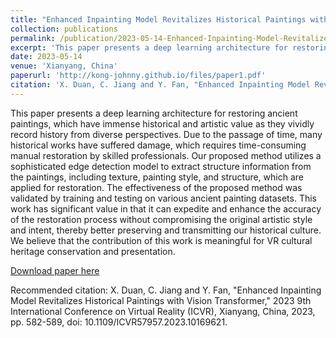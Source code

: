 ```yaml
---
title: "Enhanced Inpainting Model Revitalizes Historical Paintings with Vision Transformer"
collection: publications
permalink: /publication/2023-05-14-Enhanced-Inpainting-Model-Revitalizes-Historical-Paintings-with-Vision-Transformer
excerpt: 'This paper presents a deep learning architecture for restoring ancient paintings, which have immense historical and artistic value as they vividly record history from diverse perspectives. Due to the passage of time, many historical works have suffered damage, which requires time-consuming manual restoration by skilled professionals. Our proposed method utilizes a sophisticated edge detection model to extract structure information from the paintings, including texture, painting style, and structure, which are applied for restoration. The effectiveness of the proposed method was validated by training and testing on various ancient painting datasets. This work has significant value in that it can expedite and enhance the accuracy of the restoration process without compromising the original artistic style and intent, thereby better preserving and transmitting our historical culture. We believe that the contribution of this work is meaningful for VR cultural heritage conservation and presentation.'
date: 2023-05-14
venue: 'Xianyang, China'
paperurl: 'http://kong-johnny.github.io/files/paper1.pdf'
citation: 'X. Duan, C. Jiang and Y. Fan, "Enhanced Inpainting Model Revitalizes Historical Paintings with Vision Transformer," 2023 9th International Conference on Virtual Reality (ICVR), Xianyang, China, 2023, pp. 582-589, doi: 10.1109/ICVR57957.2023.10169621.'
---
```

This paper presents a deep learning architecture for restoring ancient paintings, which have immense historical and artistic value as they vividly record history from diverse perspectives. Due to the passage of time, many historical works have suffered damage, which requires time-consuming manual restoration by skilled professionals. Our proposed method utilizes a sophisticated edge detection model to extract structure information from the paintings, including texture, painting style, and structure, which are applied for restoration. The effectiveness of the proposed method was validated by training and testing on various ancient painting datasets. This work has significant value in that it can expedite and enhance the accuracy of the restoration process without compromising the original artistic style and intent, thereby better preserving and transmitting our historical culture. We believe that the contribution of this work is meaningful for VR cultural heritage conservation and presentation.

[Download paper here](http://kong-johnny.github.io/files/paper1.pdf)

Recommended citation: X. Duan, C. Jiang and Y. Fan, "Enhanced Inpainting Model Revitalizes Historical Paintings with Vision Transformer," 2023 9th International Conference on Virtual Reality (ICVR), Xianyang, China, 2023, pp. 582-589, doi: 10.1109/ICVR57957.2023.10169621.